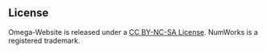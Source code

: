 ## License

Omega-Website is released under a [CC BY-NC-SA License](https://creativecommons.org/licenses/by-nc-sa/4.0/legalcode). NumWorks is a registered trademark.